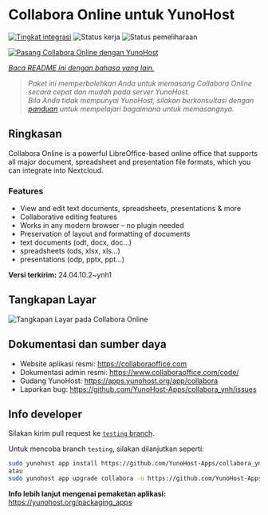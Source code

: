 <!--
N.B.: README ini dibuat secara otomatis oleh <https://github.com/YunoHost/apps/tree/master/tools/readme_generator>
Ini TIDAK boleh diedit dengan tangan.
-->

# Collabora Online untuk YunoHost

[![Tingkat integrasi](https://apps.yunohost.org/badge/integration/collabora)](https://ci-apps.yunohost.org/ci/apps/collabora/)
![Status kerja](https://apps.yunohost.org/badge/state/collabora)
![Status pemeliharaan](https://apps.yunohost.org/badge/maintained/collabora)

[![Pasang Collabora Online dengan YunoHost](https://install-app.yunohost.org/install-with-yunohost.svg)](https://install-app.yunohost.org/?app=collabora)

*[Baca README ini dengan bahasa yang lain.](./ALL_README.md)*

> *Paket ini memperbolehkan Anda untuk memasang Collabora Online secara cepat dan mudah pada server YunoHost.*  
> *Bila Anda tidak mempunyai YunoHost, silakan berkonsultasi dengan [panduan](https://yunohost.org/install) untuk mempelajari bagaimana untuk memasangnya.*

## Ringkasan

Collabora Online is a powerful LibreOffice-based online office that supports all major document, spreadsheet and presentation file formats, which you can integrate into Nextcloud.

### Features

- View and edit text documents, spreadsheets, presentations & more
- Collaborative editing features
- Works in any modern browser – no plugin needed
- Preservation of layout and formatting of documents
- text documents (odt, docx, doc…)
- spreadsheets (ods, xlsx, xls…)
- presentations (odp, pptx, ppt…)


**Versi terkirim:** 24.04.10.2~ynh1

## Tangkapan Layar

![Tangkapan Layar pada Collabora Online](./doc/screenshots/Nextcloud-writer.png)

## Dokumentasi dan sumber daya

- Website aplikasi resmi: <https://collaboraoffice.com>
- Dokumentasi admin resmi: <https://www.collaboraoffice.com/code/>
- Gudang YunoHost: <https://apps.yunohost.org/app/collabora>
- Laporkan bug: <https://github.com/YunoHost-Apps/collabora_ynh/issues>

## Info developer

Silakan kirim pull request ke [`testing` branch](https://github.com/YunoHost-Apps/collabora_ynh/tree/testing).

Untuk mencoba branch `testing`, silakan dilanjutkan seperti:

```bash
sudo yunohost app install https://github.com/YunoHost-Apps/collabora_ynh/tree/testing --debug
atau
sudo yunohost app upgrade collabora -u https://github.com/YunoHost-Apps/collabora_ynh/tree/testing --debug
```

**Info lebih lanjut mengenai pemaketan aplikasi:** <https://yunohost.org/packaging_apps>
